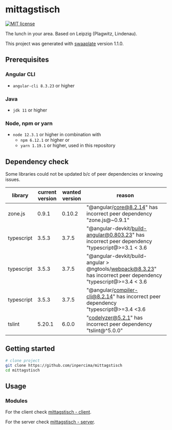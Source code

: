 # mittagstisch

[![MIT license](https://img.shields.io/badge/license-MIT-blue.svg)](./LICENSE.md)

The lunch in your area. Based on Leipzig (Plagwitz, Lindenau).

This project was generated with [swaaplate](https://github.com/inpercima/swaaplate) version 1.1.0.

## Prerequisites

### Angular CLI

* `angular-cli 8.3.23` or higher

### Java

* `jdk 11` or higher

### Node, npm or yarn

* `node 12.3.1` or higher in combination with
  * `npm 6.12.1` or higher or
  * `yarn 1.19.1` or higher, used in this repository

## Dependency check

Some libraries could not be updated b/c of peer dependencies or knowing issues.

| library    | current version | wanted version | reason |
| ---------- | --------------- | -------------- | ------ |
| zone.js    | 0.9.1           | 0.10.2         | "@angular/core@8.2.14" has incorrect peer dependency "zone.js@~0.9.1" |
| typescript | 3.5.3           | 3.7.5          | "@angular-devkit/build-angular@0.803.23" has incorrect peer dependency "typescript@>=3.1 < 3.6 |
| typescript | 3.5.3           | 3.7.5          | "@angular-devkit/build-angular > @ngtools/webpack@8.3.23" has incorrect peer dependency "typescript@>=3.4 < 3.6 |
| typescript | 3.5.3           | 3.7.5          | "@angular/compiler-cli@8.2.14" has incorrect peer dependency "typescript@>=3.4 <3.6 |
| tslint     | 5.20.1          | 6.0.0          | "codelyzer@5.2.1" has incorrect peer dependency "tslint@^5.0.0" |

## Getting started

```bash
# clone project
git clone https://github.com/inpercima/mittagstisch
cd mittagstisch
```

## Usage

### Modules

For the client check [mittagstisch - client](https://github.com/inpercima/mittagstisch/tree/master/client).

For the server check [mittagstisch - server](https://github.com/inpercima/mittagstisch/tree/master/server).
